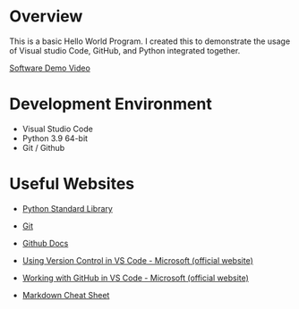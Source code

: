 # Overview

This is a basic Hello World Program. I created this to demonstrate the usage of Visual studio Code, GitHub, and Python integrated together.

[Software Demo Video](https://youtu.be/8mBic2XM858)

# Development Environment

* Visual Studio Code
* Python 3.9 64-bit
* Git / Github


# Useful Websites
* [Python Standard Library](https://docs.python.org/3/library/)
* [Git](https://git-scm.com/download)
* [Github Docs](https://docs.github.com/en/github/authenticating-to-github/keeping-your-account-and-data-secure/creating-a-personal-access-token)
* [Using Version Control in VS Code - Microsoft (official website)](https://code.visualstudio.com/docs/editor/versioncontrol)

* [Working with GitHub in VS Code - Microsoft (official website)](https://code.visualstudio.com/docs/editor/versioncontrol)
* [Markdown Cheat Sheet](https://www.markdownguide.org/cheat-sheet/)